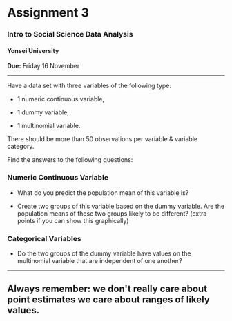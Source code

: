 # Assignment 3
### Intro to Social Science Data Analysis 
#### Yonsei University

**Due:** Friday 16 November

---

Have a data set with three variables of the following type:

- 1 numeric continuous variable,

- 1 dummy variable,

- 1 multinomial variable.

There should be more than 50 observations per variable & variable category.

Find the answers to the following questions:

### Numeric Continuous Variable

- What do you predict the population mean of this variable is? 

- Create two groups of this variable based on the dummy variable. Are the population means of these two groups likely to be different? (extra points if you can show this graphically)

### Categorical Variables

- Do the two groups of the dummy variable have values on the multinomial variable that are independent of one another?


---
## Always remember: we don't really care about point estimates we care about ranges of likely values.